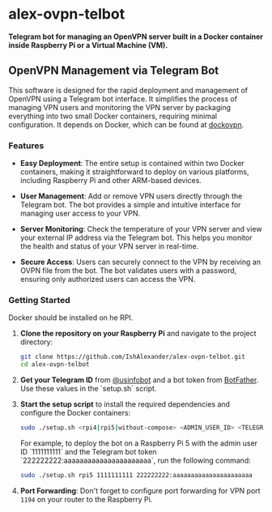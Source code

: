 # alex-ovpn-telbot

**Telegram bot for managing an OpenVPN server built in a Docker container inside Raspberry Pi or a Virtual Machine (VM).**

## OpenVPN Management via Telegram Bot

This software is designed for the rapid deployment and management of OpenVPN using a Telegram bot interface. It simplifies the process of managing VPN users and monitoring the VPN server by packaging everything into two small Docker containers, requiring minimal configuration. It depends on Docker, which can be found at [dockovpn](https://github.com/dockovpn/dockovpn.git).

### Features

- **Easy Deployment**: The entire setup is contained within two Docker containers, making it straightforward to deploy on various platforms, including Raspberry Pi and other ARM-based devices.

- **User Management**: Add or remove VPN users directly through the Telegram bot. The bot provides a simple and intuitive interface for managing user access to your VPN.

- **Server Monitoring**: Check the temperature of your VPN server and view your external IP address via the Telegram bot. This helps you monitor the health and status of your VPN server in real-time.

- **Secure Access**: Users can securely connect to the VPN by receiving an OVPN file from the bot. The bot validates users with a password, ensuring only authorized users can access the VPN.

### Getting Started

Docker should be installed on he RPI.

1. **Clone the repository on your Raspberry Pi** and navigate to the project directory:

   ```bash
   git clone https://github.com/IshAlexander/alex-ovpn-telbot.git
   cd alex-ovpn-telbot
   ```

2. **Get your Telegram ID** from [@usinfobot](https://t.me/usinfobot) and a bot token from [BotFather](https://t.me/BotFather). Use these values in the \`setup.sh\` script.

3. **Start the setup script** to install the required dependencies and configure the Docker containers:

   ```bash
   sudo ./setup.sh <rpi4|rpi5|without-compose> <ADMIN_USER_ID> <TELEGRAM_BOT_TOKEN>
   ```

   For example, to deploy the bot on a Raspberry Pi 5 with the admin user ID \`1111111111\` and the Telegram bot token \`222222222:aaaaaaaaaaaaaaaaaaaaaa\`, run the following command:

   ```bash
   sudo ./setup.sh rpi5 1111111111 222222222:aaaaaaaaaaaaaaaaaaaaaa
   ```

4. **Port Forwarding**: Don't forget to configure port forwarding for VPN port `1194` on your router to the Raspberry Pi.
